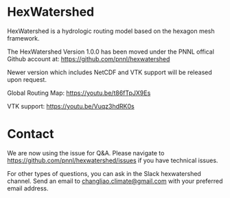 # HexWatershed
HexWatershed is a hydrologic routing model based on the hexagon mesh framework.

The HexWatershed Version 1.0.0 has been moved under the PNNL offical Github account at:
https://github.com/pnnl/hexwatershed

Newer version which includes NetCDF and VTK support will be released upon request.

Global Routing Map:
https://youtu.be/t86fTpJX9Es

VTK support:
https://youtu.be/Vuqz3hdRK0s



# Contact
We are now using the issue for Q&A. Please navigate to https://github.com/pnnl/hexwatershed/issues if you have technical issues.

For other types of questions, you can ask in the Slack hexwatershed channel. Send an email to changliao.climate@gmail.com with your preferred email address.
